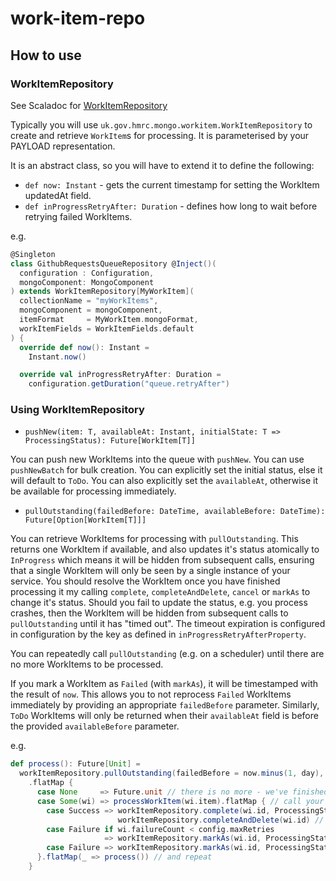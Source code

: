 # work-item-repo

## How to use

### WorkItemRepository

See Scaladoc for [WorkItemRepository](src/main/scala/uk/gov/hmrc/mongo/workitem/WorkItemRepository.scala)

Typically you will use `uk.gov.hmrc.mongo.workitem.WorkItemRepository` to create and retrieve `WorkItem`s for processing.
It is parameterised by your PAYLOAD representation.

It is an abstract class, so you will have to extend it to define the following:

* `def now: Instant` - gets the current timestamp for setting the WorkItem updatedAt field.
* `def inProgressRetryAfter: Duration` - defines how long to wait before retrying failed WorkItems.


e.g.

```scala
@Singleton
class GithubRequestsQueueRepository @Inject()(
  configuration : Configuration,
  mongoComponent: MongoComponent
) extends WorkItemRepository[MyWorkItem](
  collectionName = "myWorkItems",
  mongoComponent = mongoComponent,
  itemFormat     = MyWorkItem.mongoFormat,
  workItemFields = WorkItemFields.default
) {
  override def now(): Instant =
    Instant.now()

  override val inProgressRetryAfter: Duration =
    configuration.getDuration("queue.retryAfter")

```

### Using WorkItemRepository

- `pushNew(item: T, availableAt: Instant, initialState: T => ProcessingStatus): Future[WorkItem[T]]`

You can push new WorkItems into the queue with `pushNew`. You can use `pushNewBatch` for bulk creation. You can explicitly set the initial status, else it will default to `ToDo`. You can also explicitly set the `availableAt`, otherwise it be available for processing immediately.

- `pullOutstanding(failedBefore: DateTime, availableBefore: DateTime): Future[Option[WorkItem[T]]]`

You can retrieve WorkItems for processing with `pullOutstanding`. This returns one WorkItem if available, and also updates it's status atomically to `InProgress` which means it will be hidden from subsequent calls, ensuring that a single WorkItem will only be seen by a single instance of your service.
You should resolve the WorkItem once you have finished processing it my calling `complete`, `completeAndDelete`, `cancel` or `markAs` to change it's status.
Should you fail to update the status, e.g. you process crashes, then the WorkItem will be hidden from subsequent calls to `pullOutstanding` until it has "timed out". The timeout expiration is configured in configuration by the key as defined in `inProgressRetryAfterProperty`.

You can repeatedly call `pullOutstanding` (e.g. on a scheduler) until there are no more WorkItems to be processed.

If you mark a WorkItem as `Failed` (with `markAs`), it will be timestamped with the result of `now`. This allows you to not reprocess `Failed` WorkItems immediately by providing an appropriate `failedBefore` parameter.
Similarly, `ToDo` WorkItems will only be returned when their `availableAt` field is before the provided `availableBefore` parameter.

e.g.
```scala
def process(): Future[Unit] =
  workItemRepository.pullOutstanding(failedBefore = now.minus(1, day), availableBefore = now) // grab the next WorkItem
    .flatMap {
      case None     => Future.unit // there is no more - we've finished
      case Some(wi) => processWorkItem(wi.item).flatMap { // call your function to process a WorkItem
        case Success => workItemRepository.complete(wi.id, ProcessingStatus.Succeeded) // mark as completed
                        workItemRepository.completeAndDelete(wi.id) // alternatively, remove from mongo
        case Failure if wi.failureCount < config.maxRetries
                     => workItemRepository.markAs(wi.id, ProcessingStatus.Failed) // mark as failed - it will be reprocessed after a duration specified by `inProgressRetryAfterProperty`
        case Failure => workItemRepository.markAs(wi.id, ProcessingStatus.PermanentlyFailed) // you can also mark as any other status defined by `ProcessingStatus`
      }.flatMap(_ => process()) // and repeat
    }
```
